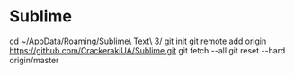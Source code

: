 # Sublime
cd ~/AppData/Roaming/Sublime\ Text\ 3/
git init
git remote add origin https://github.com/CrackerakiUA/Sublime.git
git fetch --all
git reset --hard origin/master
